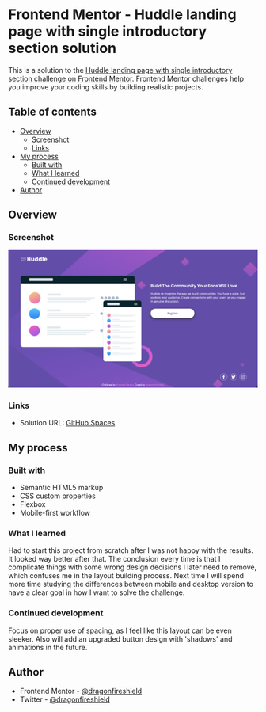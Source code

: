 # Frontend Mentor - Huddle landing page with single introductory section solution

This is a solution to the [Huddle landing page with single introductory section challenge on Frontend Mentor](https://www.frontendmentor.io/challenges/huddle-landing-page-with-a-single-introductory-section-B_2Wvxgi0). Frontend Mentor challenges help you improve your coding skills by building realistic projects. 

## Table of contents

- [Overview](#overview)
  - [Screenshot](#screenshot)
  - [Links](#links)
- [My process](#my-process)
  - [Built with](#built-with)
  - [What I learned](#what-i-learned)
  - [Continued development](#continued-development)
- [Author](#author)

## Overview

### Screenshot

![](screenshot.png)

### Links

- Solution URL: [GitHub Spaces](https://your-solution-url.com)

## My process

### Built with

- Semantic HTML5 markup
- CSS custom properties
- Flexbox
- Mobile-first workflow

### What I learned

Had to start this project from scratch after I was not happy with the results. It looked way better after that. The conclusion every time is that I complicate things with some wrong design decisions I later need to remove, which confuses me in the layout building process. Next time I will spend more time studying the differences between mobile and desktop version to have a clear goal in how I want to solve the challenge.

### Continued development

Focus on proper use of spacing, as I feel like this layout can be even sleeker. Also will add an upgraded button design with 'shadows' and animations in the future.

## Author

- Frontend Mentor - [@dragonfireshield](https://www.frontendmentor.io/profile/dragonfireshield)
- Twitter - [@dragonfireshield](https://www.twitter.com/dragonfireshield)
